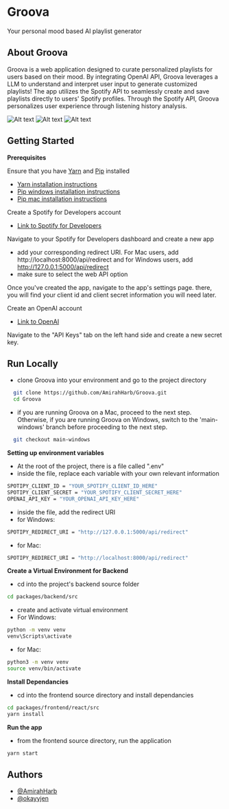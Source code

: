 # Groova

Your personal mood based AI playlist generator

## About Groova

Groova is a web application designed to curate personalized playlists for users based on their mood. By integrating OpenAI API, Groova leverages a LLM to understand and interpret user input to generate customized playlists! The app utilizes the Spotify API to seamlessly create and save playlists directly to users' Spotify profiles. Through the Spotify API, Groova personalizes user experience through listening history analysis.


![Alt text](/../screenshots/screenshots/ss1.png?raw=true "Groova login page")
![Alt text](/../screenshots/screenshots/ss3.png?raw=true "Groova homepage")
![Alt text](/../screenshots/screenshots/ss4.png?raw=true "Groova playlist generated")

## Getting Started
**Prerequisites**

Ensure that you have [Yarn](https://classic.yarnpkg.com/lang/en/docs/install/#windows-stable) and [Pip](https://pypi.org/project/pip/) installed

- [Yarn installation instructions](https://www.hostinger.com/tutorials/how-to-install-yarn)
- [Pip windows installation instructions](https://www.liquidweb.com/kb/install-pip-windows/)
- [Pip mac installation instructions](https://macpaw.com/how-to/install-pip-mac)

Create a Spotify for Developers account
- [Link to Spotify for Developers](https://developer.spotify.com/)

Navigate to your Spotify for Developers dashboard and create a new app
- add your corresponding redirect URI. For Mac users, add http://localhost:8000/api/redirect and for Windows users, add http://127.0.0.1:5000/api/redirect
- make sure to select the web API option

Once you've created the app, navigate to the app's settings page. there, you will find your client id and client secret information you will need later.

Create an OpenAI account
- [Link to OpenAI](https://openai.com/)

Navigate to the "API Keys" tab on the left hand side and create a new secret key.


## Run Locally

- clone Groova into your environment and go to the project directory

```bash
  git clone https://github.com/AmirahHarb/Groova.git
  cd Groova
```
- if you are running Groova on a Mac, proceed to the next step. Otherwise, if you are running Groova on Windows, switch to the 'main-windows' branch before proceeding to the next step.
```bash
  git checkout main-windows
```
**Setting up environment variables**

- At the root of the project, there is a file called ".env"
- inside the file, replace each variable with your own relevant information 
```bash
SPOTIPY_CLIENT_ID = "YOUR_SPOTIFY_CLIENT_ID_HERE"
SPOTIPY_CLIENT_SECRET = "YOUR_SPOTIFY_CLIENT_SECRET_HERE"
OPENAI_API_KEY = "YOUR_OPENAI_API_KEY_HERE"
``` 
- inside the file, add the redirect URI 
- for Windows:
```bash
SPOTIPY_REDIRECT_URI = "http://127.0.0.1:5000/api/redirect"
```
- for Mac:
```bash
SPOTIPY_REDIRECT_URI = "http://localhost:8000/api/redirect"
```
**Create a Virtual Environment for Backend**

- cd into the project's backend source folder
```bash
cd packages/backend/src
```
- create and activate virtual environment
- For Windows:

```bash
python -m venv venv
venv\Scripts\activate
```
- for Mac:
```bash
python3 -m venv venv
source venv/bin/activate
```

**Install Dependancies**

- cd into the frontend source directory and install dependancies
```bash
cd packages/frontend/react/src
yarn install
``` 
**Run the app**
- from the frontend source directory, run the application
```bash
yarn start
``` 

## Authors

- [@AmirahHarb](https://github.com/AmirahHarb)
- [@okayyjen](https://github.com/okayyjen)
